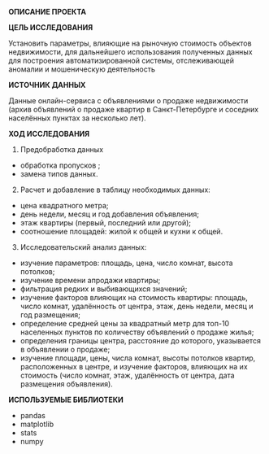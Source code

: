 **ОПИСАНИЕ ПРОЕКТА**

**ЦЕЛЬ ИССЛЕДОВАНИЯ**

Установить параметры, влияющие на рыночную стоимость объектов недвижимости, для дальнейшего использования полученных данных для построения автоматизированной системы, отслеживающей аномалии и мошеническую деятельность

**ИСТОЧНИК ДАННЫХ**

Данные онлайн-сервиса с объявлениями о продаже недвижимости (архив объявлений о продаже квартир в Санкт-Петербурге и соседних населённых пунктах за несколько лет).

**ХОД ИССЛЕДОВАНИЯ**
1. Предобработка данных
- обработка пропусков ;
- замена типов данных.
2. Расчет и добавление в таблицу необходимых данных:
- цена квадратного метра;
- день недели, месяц и год добавления объявления;
- этаж квартиры (первый, последний или другой);
- соотношение площадей: жилой к общей и кухни к общей.
3. Исследовательский анализ данных:
- изучение параметров: площадь, цена, число комнат, высота потолков;
- изучение времени апродажи квартиры;
- фильтрация редких и выбивающихся значений;
- изучение факторов влияющих на стоимость квартиры: площадь, число комнат, удалённость от центра, этаж, день недели, месяц и год размещения;
- определение средней цены за квадратный метр для топ-10 населенных пунктов по количеству объявлений о продаже жилья;
- определения границы центра, расстояние до которого, указывается в объявлении о продаже;
- изучение площади, цены, числа комнат, высоты потолков квартир, расположенных в центре, и изучение факторов, влияющих на их стоимость (число комнат, этаж, удалённость от центра, дата размещения объявления).

**ИСПОЛЬЗУЕМЫЕ БИБЛИОТЕКИ**
- pandas
- matplotlib
- stats
- numpy